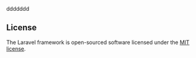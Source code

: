 
ddddddd

## License

The Laravel framework is open-sourced software licensed under the [MIT license](https://opensource.org/licenses/MIT).
